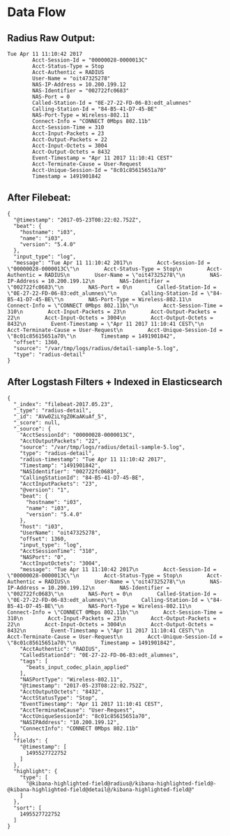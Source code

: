 # Data Flow

## Radius Raw Output:

	Tue Apr 11 11:10:42 2017
			Acct-Session-Id = "00000028-0000013C"
			Acct-Status-Type = Stop
			Acct-Authentic = RADIUS
			User-Name = "oit47325278"
			NAS-IP-Address = 10.200.199.12
			NAS-Identifier = "002722fc0683"
			NAS-Port = 0
			Called-Station-Id = "0E-27-22-FD-06-83:edt_alumnes"
			Calling-Station-Id = "84-B5-41-D7-45-BE"
			NAS-Port-Type = Wireless-802.11
			Connect-Info = "CONNECT 0Mbps 802.11b"
			Acct-Session-Time = 310
			Acct-Input-Packets = 23
			Acct-Output-Packets = 22
			Acct-Input-Octets = 3004
			Acct-Output-Octets = 8432
			Event-Timestamp = "Apr 11 2017 11:10:41 CEST"
			Acct-Terminate-Cause = User-Request
			Acct-Unique-Session-Id = "8c01c85615651a70"
			Timestamp = 1491901842

## After Filebeat:

	{
	  "@timestamp": "2017-05-23T08:22:02.752Z",
	  "beat": {
		"hostname": "i03",
		"name": "i03",
		"version": "5.4.0"
	  },
	  "input_type": "log",
	  "message": "Tue Apr 11 11:10:42 2017\n        Acct-Session-Id = \"00000028-0000013C\"\n        Acct-Status-Type = Stop\n        Acct-Authentic = RADIUS\n        User-Name = \"oit47325278\"\n        NAS-IP-Address = 10.200.199.12\n        NAS-Identifier = \"002722fc0683\"\n        NAS-Port = 0\n        Called-Station-Id = \"0E-27-22-FD-06-83:edt_alumnes\"\n        Calling-Station-Id = \"84-B5-41-D7-45-BE\"\n        NAS-Port-Type = Wireless-802.11\n        Connect-Info = \"CONNECT 0Mbps 802.11b\"\n        Acct-Session-Time = 310\n        Acct-Input-Packets = 23\n        Acct-Output-Packets = 22\n        Acct-Input-Octets = 3004\n        Acct-Output-Octets = 8432\n        Event-Timestamp = \"Apr 11 2017 11:10:41 CEST\"\n        Acct-Terminate-Cause = User-Request\n        Acct-Unique-Session-Id = \"8c01c85615651a70\"\n        Timestamp = 1491901842",
	  "offset": 1360,
	  "source": "/var/tmp/logs/radius/detail-sample-5.log",
	  "type": "radius-detail"
	}

## After Logstash Filters + Indexed in Elasticsearch

	{
	  "_index": "filebeat-2017.05.23",
	  "_type": "radius-detail",
	  "_id": "AVw0ZiLYgZ0KaAKuAf_5",
	  "_score": null,
	  "_source": {
		"AcctSessionId": "00000028-0000013C",
		"AcctOutputPackets": "22",
		"source": "/var/tmp/logs/radius/detail-sample-5.log",
		"type": "radius-detail",
		"radius-timestamp": "Tue Apr 11 11:10:42 2017",
		"Timestamp": "1491901842",
		"NASIdentifier": "002722fc0683",
		"CallingStationId": "84-B5-41-D7-45-BE",
		"AcctInputPackets": "23",
		"@version": "1",
		"beat": {
		  "hostname": "i03",
		  "name": "i03",
		  "version": "5.4.0"
		},
		"host": "i03",
		"UserName": "oit47325278",
		"offset": 1360,
		"input_type": "log",
		"AcctSessionTime": "310",
		"NASPort": "0",
		"AcctInputOctets": "3004",
		"message": "Tue Apr 11 11:10:42 2017\n        Acct-Session-Id = \"00000028-0000013C\"\n        Acct-Status-Type = Stop\n        Acct-Authentic = RADIUS\n        User-Name = \"oit47325278\"\n        NAS-IP-Address = 10.200.199.12\n        NAS-Identifier = \"002722fc0683\"\n        NAS-Port = 0\n        Called-Station-Id = \"0E-27-22-FD-06-83:edt_alumnes\"\n        Calling-Station-Id = \"84-B5-41-D7-45-BE\"\n        NAS-Port-Type = Wireless-802.11\n        Connect-Info = \"CONNECT 0Mbps 802.11b\"\n        Acct-Session-Time = 310\n        Acct-Input-Packets = 23\n        Acct-Output-Packets = 22\n        Acct-Input-Octets = 3004\n        Acct-Output-Octets = 8432\n        Event-Timestamp = \"Apr 11 2017 11:10:41 CEST\"\n        Acct-Terminate-Cause = User-Request\n        Acct-Unique-Session-Id = \"8c01c85615651a70\"\n        Timestamp = 1491901842",
		"AcctAuthentic": "RADIUS",
		"CalledStationId": "0E-27-22-FD-06-83:edt_alumnes",
		"tags": [
		  "beats_input_codec_plain_applied"
		],
		"NASPortType": "Wireless-802.11",
		"@timestamp": "2017-05-23T08:22:02.752Z",
		"AcctOutputOctets": "8432",
		"AcctStatusType": "Stop",
		"EventTimestamp": "Apr 11 2017 11:10:41 CEST",
		"AcctTerminateCause": "User-Request",
		"AcctUniqueSessionId": "8c01c85615651a70",
		"NASIPAddress": "10.200.199.12",
		"ConnectInfo": "CONNECT 0Mbps 802.11b"
	  },
	  "fields": {
		"@timestamp": [
		  1495527722752
		]
	  },
	  "highlight": {
		"type": [
		  "@kibana-highlighted-field@radius@/kibana-highlighted-field@-@kibana-highlighted-field@detail@/kibana-highlighted-field@"
		]
	  },
	  "sort": [
		1495527722752
	  ]
	}
